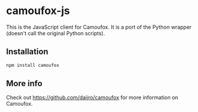 # camoufox-js

This is the JavaScript client for Camoufox. It is a port of the Python wrapper (doesn't call the original Python scripts).

## Installation

```bash
npm install camoufox
```

## More info

Check out https://github.com/daijro/camoufox for more information on Camoufox.


